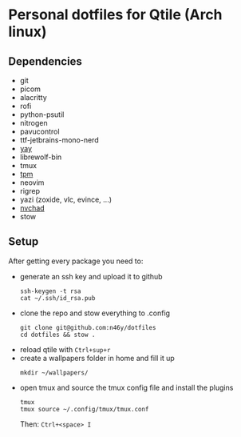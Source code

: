 # Personal dotfiles for Qtile (Arch linux)
## Dependencies
- git
- picom
- alacritty
- rofi
- python-psutil
- nitrogen
- pavucontrol
- ttf-jetbrains-mono-nerd
- [yay](https://github.com/Jguer/yay)
- librewolf-bin
- tmux
- [tpm](https://github.com/tmux-plugins/tpm)
- neovim
- rigrep
- yazi (zoxide, vlc, evince, ...)
- [nvchad](https://nvchad.com/docs/quickstart/install)
- stow

## Setup
After getting every package you need to:
- generate an ssh key and upload it to github
    ```
    ssh-keygen -t rsa
    cat ~/.ssh/id_rsa.pub
    ```
- clone the repo and stow everything to .config
    ```
    git clone git@github.com:n46y/dotfiles
    cd dotfiles && stow .
    ```
- reload qtile with `Ctrl+sup+r`
- create a wallpapers folder in home and fill it up
    ```
    mkdir ~/wallpapers/
    ```
- open tmux and source the tmux config file and install the plugins
    ```
    tmux
    tmux source ~/.config/tmux/tmux.conf
    ```
    Then: `Ctrl+<space> I`
